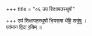 +++
title = "०६ उप शिक्षापतस्थुषो"

+++
उप॑ शिक्षापत॒स्थुषो॑ भि॒यस॒मा धे॑हि॒ शत्रु॑षु ।  
पव॑मान वि॒दा र॒यिम् ॥
